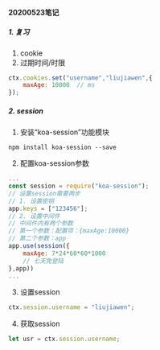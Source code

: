 #### 20200523笔记

##### 1. 复习

1. cookie
2. 过期时间/时限
```javascript
ctx.cookies.set("username","liujiawen",{
    maxAge: 10000  // ms
});
```

##### 2. session

1. 安装“koa-session”功能模块
```node
npm install koa-session --save
```
2. 配置koa-session参数
```javascript
...
const session = require("koa-session");
// 设置session需要两步
// 1. 设置密钥
app.keys = ["123456"];
// 2. 设置中间件
// 中间件内有两个参数
// 第一个参数：配置项：{maxAge:10000}
// 第二个参数：app
app.use(session({
    maxAge: 7*24*60*60*1000
    // 七天免登陆
},app))
...
```
3. 设置session
```javascript
ctx.session.username = "liujiawen";
```
4. 获取session
```javascript
let usr = ctx.session.username;
```